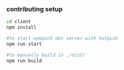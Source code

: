 
### contributing setup

```bash
cd client
npm install

#to start webpack dev server with hotpush
npm run start 

#to manually build in ./dist/
npm run build

```